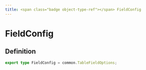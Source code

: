 ```yaml
---
title: <span class="badge object-type-ref"></span> FieldConfig
---
```

# <span class="badge object-type-ref"></span> FieldConfig

## Definition

```typescript
export type FieldConfig = common.TableFieldOptions;

```
